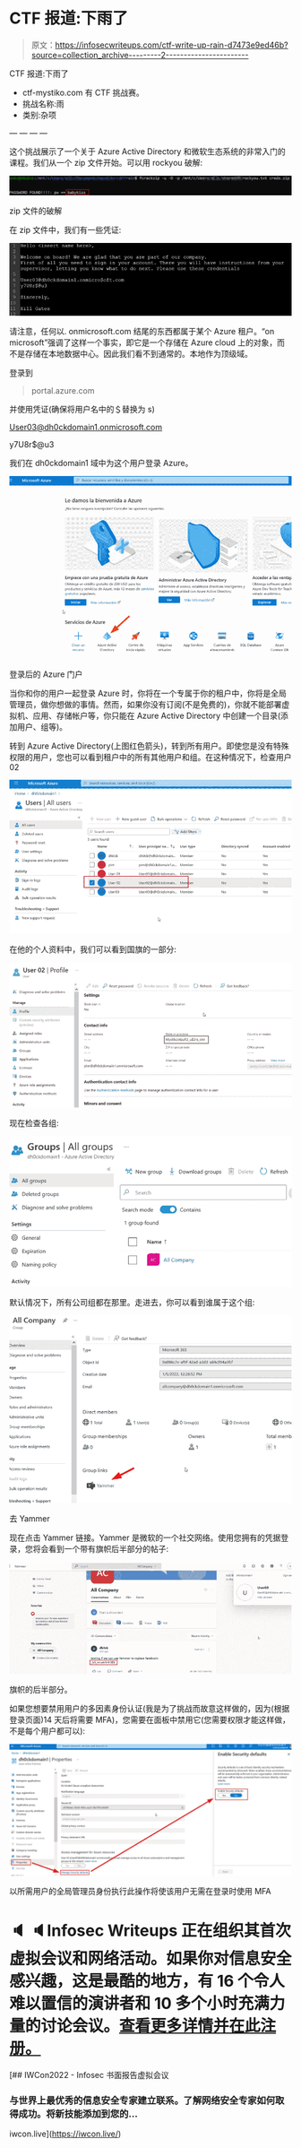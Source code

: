 # CTF 报道:下雨了

> 原文：<https://infosecwriteups.com/ctf-write-up-rain-d7473e9ed46b?source=collection_archive---------2----------------------->

CTF 报道:下雨了

*   ctf-mystiko.com 有 CTF 挑战赛。
*   挑战名称:雨
*   类别:杂项

— — — —

这个挑战展示了一个关于 Azure Active Directory 和微软生态系统的非常入门的课程。我们从一个 zip 文件开始。可以用 rockyou 破解:

![](img/b1db2e960d6150332b0341691137cf4b.png)

zip 文件的破解

在 zip 文件中，我们有一些凭证:

![](img/b246f3fb4e9ba2f8036e514b71606ccd.png)

请注意，任何以. onmicrosoft.com 结尾的东西都属于某个 Azure 租户。“on microsoft”强调了这样一个事实，即它是一个存储在 Azure cloud 上的对象，而不是存储在本地数据中心。因此我们看不到通常的。本地作为顶级域。

登录到

> portal.azure.com

并使用凭证(确保将用户名中的＄替换为 s)

User03@dh0ckdomain1.onmicrosoft.com

y7U8r$@u3

我们在 dh0ckdomain1 域中为这个用户登录 Azure。

![](img/f3195234ec1e5bd0028249957f91cc09.png)

登录后的 Azure 门户

当你和你的用户一起登录 Azure 时，你将在一个专属于你的租户中，你将是全局管理员，做你想做的事情。然而，如果你没有订阅(不是免费的)，你就不能部署虚拟机、应用、存储帐户等，你只能在 Azure Active Directory 中创建一个目录(添加用户、组等)。

转到 Azure Active Directory(上图红色箭头)，转到所有用户。即使您是没有特殊权限的用户，您也可以看到租户中的所有其他用户和组。在这种情况下，检查用户 02

![](img/71f72fc7b4131e3fcc2e465a05100d34.png)

在他的个人资料中，我们可以看到国旗的一部分:

![](img/6c909359ce52714b9debdff377a4500c.png)

现在检查各组:

![](img/1703852f2380ee3382d6b1629ff459da.png)

默认情况下，所有公司组都在那里。走进去，你可以看到谁属于这个组:

![](img/19f79b97d081b286b0a3608b6028c1a6.png)

去 Yammer

现在点击 Yammer 链接。Yammer 是微软的一个社交网络。使用您拥有的凭据登录，您将会看到一个带有旗帜后半部分的帖子:

![](img/fa29404f3603e214ce34ccc292cc54ad.png)

旗帜的后半部分。

如果您想要禁用用户的多因素身份认证(我是为了挑战而故意这样做的，因为(根据登录页面)14 天后将需要 MFA)，您需要在面板中禁用它(您需要权限才能这样做，不是每个用户都可以):

![](img/20637192e8489fa22e60dfd90772627f.png)

以所需用户的全局管理员身份执行此操作将使该用户无需在登录时使用 MFA

# 🔈 🔈Infosec Writeups 正在组织其首次虚拟会议和网络活动。如果你对信息安全感兴趣，这是最酷的地方，有 16 个令人难以置信的演讲者和 10 多个小时充满力量的讨论会议。[查看更多详情并在此注册。](https://iwcon.live/)

[](https://iwcon.live/) [## IWCon2022 - Infosec 书面报告虚拟会议

### 与世界上最优秀的信息安全专家建立联系。了解网络安全专家如何取得成功。将新技能添加到您的…

iwcon.live](https://iwcon.live/)
